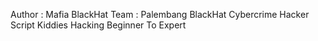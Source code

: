 Author : Mafia BlackHat
Team   : Palembang BlackHat Cybercrime
Hacker Script Kiddies
Hacking Beginner To Expert
